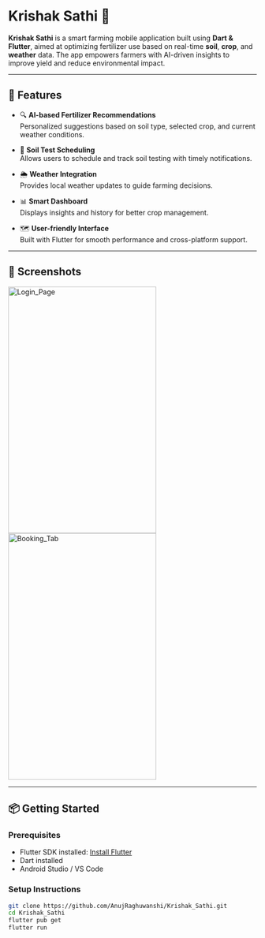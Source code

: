 # Krishak Sathi 🌾

**Krishak Sathi** is a smart farming mobile application built using **Dart & Flutter**, aimed at optimizing fertilizer use based on real-time **soil**, **crop**, and **weather** data. The app empowers farmers with AI-driven insights to improve yield and reduce environmental impact.

---

## 🚀 Features

- 🔍 **AI-based Fertilizer Recommendations**  
  Personalized suggestions based on soil type, selected crop, and current weather conditions.

- 🧪 **Soil Test Scheduling**  
  Allows users to schedule and track soil testing with timely notifications.

- 🌦️ **Weather Integration**  
  Provides local weather updates to guide farming decisions.

- 📊 **Smart Dashboard**  
  Displays insights and history for better crop management.

- 🗺️ **User-friendly Interface**  
  Built with Flutter for smooth performance and cross-platform support.

---

## 📱 Screenshots  
<img src="https://github.com/user-attachments/assets/99cd52ef-9762-470d-a278-c7b743a7d542" alt="Login_Page" width="300" height="500">
<img src="https://github.com/user-attachments/assets/8c3dcba7-fd0e-4370-952b-9666013cb1a8" alt="Booking_Tab" width="300" height="500">



---

## 📦 Getting Started

### Prerequisites

- Flutter SDK installed: [Install Flutter](https://flutter.dev/docs/get-started/install)
- Dart installed
- Android Studio / VS Code

### Setup Instructions
```bash
git clone https://github.com/AnujRaghuwanshi/Krishak_Sathi.git
cd Krishak_Sathi
flutter pub get
flutter run


